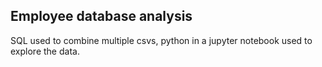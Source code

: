## Employee database analysis

SQL used to combine multiple csvs, python in a jupyter notebook used to explore the data.
